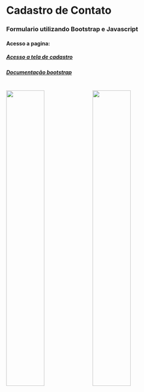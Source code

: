 # Cadastro de Contato

### Formulario utilizando Bootstrap e Javascript

#### Acesso a pagina: 
##### <a href="https://jeanmoissa.github.io/javascript_cadastro_contato/">Acesso a tela de cadastro</a>
##### <a href="https://getbootstrap.com/docs/4.1/components/forms/">Documentação bootstrap</a>

<div>
</br>
<img src="https://github.com/jeanmoissa/programming_projects_exercises/blob/main/EX3/print3.PNG" width="45%">
<img src="https://github.com/jeanmoissa/programming_projects_exercises/blob/main/EX3/print4.PNG" width="45%" margin-top="50px">
</div>
